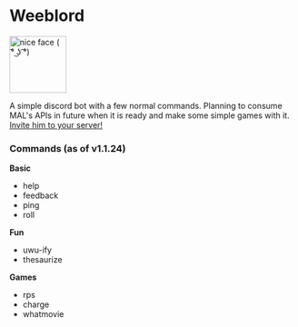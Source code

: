 # Weeblord
<img src="https://cdn.discordapp.com/attachments/625670917263196174/625680239833382913/wow.jpg" width="100" title="nice face ( ͡° ͜ʖ ͡°)" />

A simple discord bot with a few normal commands. Planning to consume MAL's APIs in future when it is ready and make some simple games with it. [Invite him to your server!](https://discordapp.com/api/oauth2/authorize?client_id=614361547162255381&permissions=0&scope=bot)

### Commands (as of v1.1.24)
**Basic**
- help
- feedback
- ping
- roll

**Fun**
- uwu-ify
- thesaurize

**Games**
- rps
- charge
- whatmovie